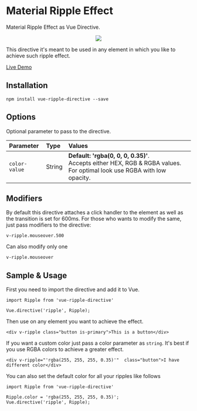 #   Material Ripple Effect

Material Ripple Effect as Vue Directive.

<p align="center">
<img src="https://media.giphy.com/media/MfW6n0zLw2k7K/giphy.gif" />
</p>

This directive it's meant to be used in any element in which you like to achieve such ripple effect.

<a href="https://pygmyslowloris.github.io/vue-ripple-directive/"> Live Demo</a>

##  Installation

```
npm install vue-ripple-directive --save
```

##  Options

Optional parameter to pass to the directive.

| Parameter      | Type      | Values     |
| :--------------- | :-------  | :--------- |
|  `color-value`      | String    |  <b>Default: 'rgba(0, 0, 0, 0.35)'</b>. <br> Accepts either HEX, RGB & RGBA values. For optimal look use RGBA with low opacity. |

##  Modifiers

By default this directive attaches a click handler to the element as well as the transition is set for 600ms.
For those who wants to modify the same, just pass modifiers to the directive:

```
v-ripple.mouseover.500
```

Can also modify only one

```
v-ripple.mouseover
```

##  Sample & Usage

First you need to import the directive and add it to Vue.

```
import Ripple from 'vue-ripple-directive'

Vue.directive('ripple', Ripple);
```

Then use on any element you want to achieve the effect.

```
<div v-ripple class="button is-primary">This is a button</div>
```

If you want a custom color just pass a color parameter as `string`. It's best if you use RGBA colors to achieve a greater effect.

```
<div v-ripple="'rgba(255, 255, 255, 0.35)'"  class="button">I have different color</div>
```

You can also set the default color for all your ripples like follows

```
import Ripple from 'vue-ripple-directive'

Ripple.color = 'rgba(255, 255, 255, 0.35)';
Vue.directive('ripple', Ripple);
```